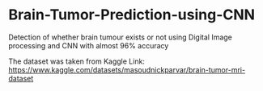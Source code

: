 # Brain-Tumor-Prediction-using-CNN
Detection of whether brain tumour exists or not using Digital Image processing and CNN with almost 96% accuracy

The dataset was taken from Kaggle
Link:
https://www.kaggle.com/datasets/masoudnickparvar/brain-tumor-mri-dataset
